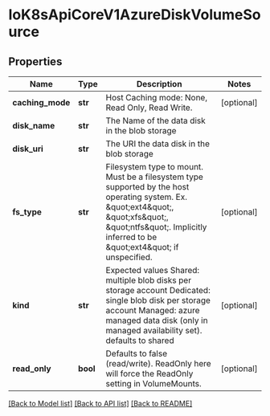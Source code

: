 # IoK8sApiCoreV1AzureDiskVolumeSource

## Properties
Name | Type | Description | Notes
------------ | ------------- | ------------- | -------------
**caching_mode** | **str** | Host Caching mode: None, Read Only, Read Write. | [optional] 
**disk_name** | **str** | The Name of the data disk in the blob storage | 
**disk_uri** | **str** | The URI the data disk in the blob storage | 
**fs_type** | **str** | Filesystem type to mount. Must be a filesystem type supported by the host operating system. Ex. \&quot;ext4\&quot;, \&quot;xfs\&quot;, \&quot;ntfs\&quot;. Implicitly inferred to be \&quot;ext4\&quot; if unspecified. | [optional] 
**kind** | **str** | Expected values Shared: multiple blob disks per storage account  Dedicated: single blob disk per storage account  Managed: azure managed data disk (only in managed availability set). defaults to shared | [optional] 
**read_only** | **bool** | Defaults to false (read/write). ReadOnly here will force the ReadOnly setting in VolumeMounts. | [optional] 

[[Back to Model list]](../README.md#documentation-for-models) [[Back to API list]](../README.md#documentation-for-api-endpoints) [[Back to README]](../README.md)



